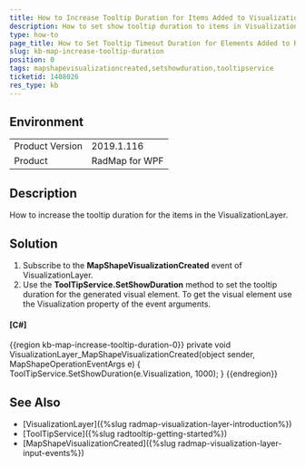 ```yaml
---
title: How to Increase Tooltip Duration for Items Added to Visualization Layer
description: How to set show tooltip duration to items in VisualizationLayer.
type: how-to
page_title: How to Set Tooltip Timeout Duration for Elements Added to RadMap
slug: kb-map-increase-tooltip-duration
position: 0
tags: mapshapevisualizationcreated,setshowduration,tooltipservice
ticketid: 1408026
res_type: kb
---
```


## Environment
<table>
    <tbody>
	    <tr>
	    	<td>Product Version</td>
	    	<td>2019.1.116</td>
	    </tr>
	    <tr>
	    	<td>Product</td>
	    	<td>RadMap for WPF</td>
	    </tr>
    </tbody>
</table>

## Description

How to increase the tooltip duration for the items in the VisualizationLayer.

## Solution

1. Subscribe to the __MapShapeVisualizationCreated__ event of VisualizationLayer.
2. Use the __ToolTipService.SetShowDuration__ method to set the tooltip duration for the generated visual element. To get the visual element use the Visualization property of the event arguments.

#### __[C#]__
{{region kb-map-increase-tooltip-duration-0}}
	private void VisualizationLayer_MapShapeVisualizationCreated(object sender, MapShapeOperationEventArgs e)
	{
		ToolTipService.SetShowDuration(e.Visualization, 1000);
	}
{{endregion}}

## See Also
* [VisualizationLayer]({%slug radmap-visualization-layer-introduction%})
* [ToolTipService]({%slug radtooltip-getting-started%})
* [MapShapeVisualizationCreated]({%slug radmap-visualization-layer-input-events%})
